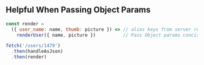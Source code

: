 ## Helpful When Passing Object Params

```js
const render =
  ({ user_name: name, thumb: picture }) => // alias keys from server response
    renderUser({ name, picture })          // Pass Object params concisely

fetch('/users/1479')
  .then(handleAsJson)
  .then(render)
```
